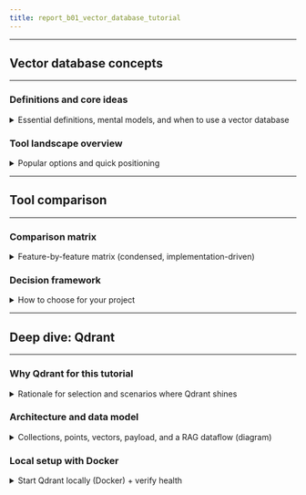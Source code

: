 ```yaml
---
title: report_b01_vector_database_tutorial
---
```


---
## Vector database concepts
---

### Definitions and core ideas
<details>
<summary>Essential definitions, mental models, and when to use a vector database</summary>

---

- **Embeddings (vectors)**
  - Dense numeric arrays encoding semantics (text, images, audio, multimodal).
  - Similarity computed using metrics such as `cosine`, `dot`, or `L2`.
  - Generated by embedding models (e.g., `sentence-transformers/*`, OpenAI, Cohere, Voyage, NVIDIA, local HF models).
- **Vector database**
  - Purpose-built system to store vectors + metadata, and to perform approximate nearest neighbor (`ANN`) similarity search at scale.
  - Adds durability, filtering, pagination, access control, observability, and horizontal scaling beyond in-memory libraries (e.g., FAISS).
- **Indexing**
  - Structures (e.g., `HNSW`, IVF variants, PQ/SQ quantization) to accelerate search.
  - Trade-off triangle: recall ↔ latency ↔ memory.
- **Distance metrics**
  - `cosine` for angle-based similarity, `dot` for magnitude-aware semantics, `L2` for Euclidean distance.
  - Choose based on embedding training objective and downstream evaluation.
- **Typical use cases**
  - RAG for documents and code.
  - Semantic search + metadata faceting.
  - Recommendations, deduplication, clustering, anomaly detection.
  - Hybrid retrieval (dense + keyword/sparse) for precision + recall coverage.
- **Why not just FAISS?**
  - FAISS is a great library for local indexing; a vector database adds multi-tenant collections, payload filtering, hybrid search, durability, replication, backup/snapshots, and APIs/SDKs.

#### mental_models

- **Retrieval path**
  - Ingest → chunk → embed → store `(vector, payload)` → index → search → optional re-ranking → application.
- **RAG path**
  - User question → embed query → vector search with filters → gather top-`k` contexts → craft prompt → call LLM → stream answer with citations.

---

</details>

### Tool landscape overview
<details>
<summary>Popular options and quick positioning</summary>

---

- **Qdrant**
  - Open-source + Cloud; strong payload filtering; named vectors; hybrid/multi-stage queries; snapshots; REST + gRPC; easy Docker.
- **Weaviate**
  - Open-source + Cloud; robust hybrid (BM25 + vector) search and fusion controls; modules; filters; replication.
- **Milvus**
  - Open-source + managed (Zilliz Cloud); wide index coverage (HNSW, IVF, DiskANN, SCANN) and scale; scalar fields; partitions.
- **Pinecone**
  - Managed serverless; namespaces; high availability; focus on simplicity and operational SLAs; cloud-only.
- **Chroma**
  - Open-source + Cloud; very simple local dev story; tight Python ergonomics; good for prototypes and smaller apps.

#### Selection criteria

- **Workload shape**
  - `QPS`, vector dimension, `k`, read/write mix, filter selectivity, hybrid need, multi-vector need.
- **Ops requirements**
  - Managed vs self-hosted, budget, data residency, security, snapshots/backup, monitoring.
- **Developer fit**
  - SDK coverage, documentation quality, community, ecosystem integrations (LangChain, LlamaIndex, custom).

---

</details>

---
## Tool comparison
---

### Comparison matrix
<details>
<summary>Feature-by-feature matrix (condensed, implementation-driven)</summary>

---

- Feature notes
  - Features reflect current product docs; verify during selection and PoC.

| **Capability** | Qdrant | Weaviate | Milvus | Pinecone | Chroma |
|---|---|---|---|---|---|
| **License / Hosting** | OSS + Cloud | OSS + Cloud | OSS + Zilliz Cloud | Managed only | OSS + Cloud |
| **Hybrid search** | Dense + sparse via Query API (RRF/DBSF) | BM25 + vector, `alpha` blending | Sparse/dense + scalar filters | Metadata filters; hybrid via patterns | Keyword + dense via client patterns |
| **Index types** | HNSW + quantization | HNSW + compression | HNSW, IVF*, DiskANN, SCANN | Managed internal | HNSW-like |
| **Filtering** | Payload filters + payload indexes | Property filters | Scalar filters, partitions | Metadata filters | Metadata filters |
| **Multivector / Named vectors** | Yes | Class-based multi-vector | Multi-field vectors | Per-record vector | Single vector (typ.) |
| **APIs** | REST, gRPC, SDKs | GraphQL, REST, clients | gRPC, REST, SDKs | REST, SDKs | Python, HTTP |
| **Ops** | Snapshots, monitoring, distributed | Replication, modules | Horizontal scale, compaction | Serverless, namespaces | Simple local dev |

  - Practical notes:
    - Qdrant hybrid/multi-stage query fusion and payload indexes enable fast filtered retrieval and dense+sparse fusion.
    - Weaviate’s hybrid fusion (`relativeScoreFusion`, `rankedFusion`) gives explicit BM25 + vector blending control.
    - Milvus offers the broadest index family and both in-memory and on-disk search paths.
    - Pinecone serverless emphasizes operational simplicity and separation of control/data planes.
    - Chroma is the quickest path to a prototype or small-to-mid app with local-first ergonomics.

---

</details>

### Decision framework
<details>
<summary>How to choose for your project</summary>

---

- **If you want simple, fast local dev with strong filtering and hybrid fusion** → Qdrant.
- **If you need BM25 + vector hybrid with explicit `alpha`** → Weaviate.
- **If scale and index variety are paramount (billions, GPU/on-disk, partitions)** → Milvus (or Zilliz Cloud).
- **If you prefer fully managed, serverless ops + multi-region SLAs** → Pinecone.
- **If you’re prototyping and want minimal dependencies** → Chroma.

#### Risk and exit costs

- **Lock-in**
  - Managed-only vendors add exit costs; plan a migration path (export vectors + metadata, re-indexing time).
- **Evolving APIs**
  - SDKs and APIs evolve; pin versions and keep compatibility tests in CI.
- **Hybrid expectations**
  - Validate hybrid quality with your text distribution; tune `alpha`, fusion method, and filtering precision.

---

</details>

---
## Deep dive: Qdrant
---

### Why Qdrant for this tutorial
<details>
<summary>Rationale for selection and scenarios where Qdrant shines</summary>

---

- **Fast to start locally** with Docker; great for teams that want a working POC in minutes.
- **Strong metadata filtering** with payload indexes for low-latency faceted search.
- **Named vectors + hybrid/multi-stage queries** to combine dense and sparse signals cleanly.
- **Production features** such as snapshots, async ops, and monitoring hooks.
- **Great SDK coverage** across Python/TS/Rust/Java/C#/Go.

---

</details>

### Architecture and data model
<details>
<summary>Collections, points, vectors, payload, and a RAG dataflow (diagram)</summary>

---

- **Data model**
  - Collection → Points → `{ id, vector(s), payload }`.
  - Payload carries rich metadata (e.g., `source`, `url`, `tags`, `created_at`).
- **RAG with Qdrant (Mermaid)**
  - Diagram:

  -
    ```mermaid
    graph LR
      A[Raw docs] --> B[Chunking]
      B --> C[Embeddings]
      C --> D[(Qdrant: vectors + payload)]
      E[Query] --> F[Embed query]
      F --> G{Filters?}
      G -->|yes| H[Filter by payload indexes]
      G -->|no| D
      H --> D
      D --> I[Top-k results]
      I --> J[Rerank / Fusion]
      J --> K[LLM prompt + answer]
    ```

---

</details>

### Local setup with Docker
<details>
<summary>Start Qdrant locally (Docker) + verify health</summary>

---

- **Run container**
```md
    docker pull qdrant/qdrant
    docker run -p 6333:6333 -p 6334:6334 \
      -v "$(pwd)/qdrant_storage:/qdrant/storage:z" \
      qdrant/qdrant
    ```
- **Endpoints**
  - REST API `http://localhost:6333`, Web UI `http://localhost:6333/dashboard`, gRPC `:6334`.
- **Security note**
  - Default container starts without auth/TLS; secure before exposing beyond localhost.

---

</details>

### Python client quickstart
<details>
<summary>Create collection, upsert vectors + payload, and query</summary>

---

- **Install client + embeddings**
```md
    pip install qdrant-client sentence-transformers
    ```
- **Initialize client**
    ```python
    from qdrant_client import QdrantClient
    from qdrant_client.models import Distance, VectorParams, PointStruct

    client = QdrantClient(url="http://localhost:6333")

    client.create_collection(
      collection_name="docs",
      vectors_config=VectorParams(size=384, distance=Distance.COSINE),
    )
    ```
- **Prepare toy data + embeddings**
    ```python
    from sentence_transformers import SentenceTransformer
    import itertools

    model = SentenceTransformer("sentence-transformers/all-MiniLM-L6-v2")

    texts = [
      {"id": 1, "text": "Qdrant is a vector database for semantic search.", "source": "kb", "tags": ["qdrant", "db"]},
      {"id": 2, "text": "Hybrid search mixes BM25 keywords and dense vectors.", "source": "kb", "tags": ["hybrid"]},
      {"id": 3, "text": "Payload indexes make filtered search faster.", "source": "notes", "tags": ["filter"]},
    ]

    embeddings = model.encode([t["text"] for t in texts]).tolist()
    points = [
      PointStruct(id=t["id"], vector=vec, payload=t)
      for t, vec in zip(texts, embeddings)
    ]
    ```
- **Upsert points**
    ```python
    client.upsert(collection_name="docs", points=points, wait=True)
    ```
- **Basic similarity query**
    ```python
    results = client.query_points(
      collection_name="docs",
      query=model.encode("What is Qdrant?").tolist(),
      limit=3,
      with_payload=True,
    ).points

    for r in results:
      print(r.score, r.payload["text"])
    ```
- **Filtered search by payload**
    ```python
    from qdrant_client.models import Filter, FieldCondition, MatchValue

    results = client.query_points(
      collection_name="docs",
      query=model.encode("how to speed up filtered search").tolist(),
      query_filter=Filter(must=[FieldCondition(key="source", match=MatchValue(value="kb"))]),
      limit=5,
      with_payload=True,
    ).points
    ```

---

</details>

### Payload indexing for fast filters
<details>
<summary>Create payload indexes on frequently filtered fields</summary>

---

- **Why**
  - Indexing payload fields (e.g., `source`, `tags`) speeds up filtered search substantially.
- **Create indexes**
    ```python
    from qdrant_client.models import PayloadSchemaType

    client.create_payload_index(
      collection_name="docs",
      field_name="source",
      field_schema=PayloadSchemaType.KEYWORD,
    )

    client.create_payload_index(
      collection_name="docs",
      field_name="tags",
      field_schema=PayloadSchemaType.KEYWORD,
    )
    ```
- **Practical tip**
  - Index fields that most reduce the candidate set; avoid indexing high-cardinality fields unless needed.

---

</details>

### Hybrid and multistage queries
<details>
<summary>Combine dense and sparse vectors via fusion; two-stage rescoring</summary>

---

- **Use cases**
  - Keyword-sensitive domains (legal, support) benefit from dense + sparse fusion.
- **Example (dense + sparse, `RRF` fusion)**

    ```python
    from qdrant_client import models as qm

    client.query_points(
      collection_name="docs",
      prefetch=[
        qm.Prefetch(
          query=qm.SparseVector(indices=[1, 42], values=[0.22, 0.8]),
          using="sparse",
          limit=50,
        ),
        qm.Prefetch(
          query=model.encode("hybrid search").tolist(),
          using="dense",
          limit=50,
        ),
      ],
      query=qm.FusionQuery(fusion=qm.Fusion.RRF),
      limit=10,
      with_payload=True,
    )
    ```
- **Two-stage rescoring**
  - Fetch many candidates using a cheaper representation; rescore with a larger or multi-vector model for final `top-k`.

---

</details>

### Ops checklist and snapshots
<details>
<summary>Snapshots, backups, version pinning, and basic monitoring</summary>

---

- **Snapshots**
  - Automate snapshots for collections; store off-box; validate restore in CI.
- **Versioning**
  - Pin the Docker image tag and Python client version; record in `/ops/versions.md`.
- **Metrics**
  - Track `latency`, `QPS`, `recall@k`, segment counts, RAM usage; emit to Prometheus/Grafana.
- **Capacity planning**
  - Estimate dimension × bytes per float × count; include HNSW overhead for `M` and `ef`. Test with real `k` and filters.

---

</details>

---
## Implementation guides
---

### Minimal project template
<details>
<summary>Folders, env, scripts, and a makefile to spin up quickly</summary>

---

- **Structure**

    | **Path** | **Purpose** |
    |---|---|
    | **/data/** | Input documents (txt, md, pdf extracted). |
    | **/scripts/** | Ingestion and maintenance scripts. |
    | **/notebooks/** | Exploration and evaluation. |
    | **/ops/** | Snapshots, versions, dashboards. |
    | **/app/** | RAG service (API, prompts, UI). |
- **Makefile (sample)**

    ```makefile
    up:
    	docker run -d --name qdrant -p 6333:6333 -p 6334:6334 \
    	  -v $(PWD)/qdrant_storage:/qdrant/storage:z qdrant/qdrant

    down:
    	docker rm -f qdrant || true
    ```
- **.env**

    ```bash
    QDRANT_URL=http://localhost:6333
    EMBED_MODEL=sentence-transformers/all-MiniLM-L6-v2
    ```

---

</details>

### RAG integration examples
<details>
<summary>Retriever + prompt assembly with LangChain (swap LLM provider as needed)</summary>

---

- **Install RAG deps**

    ```bash
    pip install langchain langchain-community tiktoken
    ```
- **Simple retriever over Qdrant**

    ```python
    from langchain_community.vectorstores import Qdrant
    from langchain_community.embeddings import HuggingFaceEmbeddings

    hf = HuggingFaceEmbeddings(model_name="sentence-transformers/all-MiniLM-L6-v2")

    vs = Qdrant.from_texts(
      [t["text"] for t in texts],
      hf,
      url="http://localhost:6333",
      collection_name="docs",
      metadatas=[{"source": t["source"], "tags": t["tags"]} for t in texts],
    )

    retriever = vs.as_retriever(search_kwargs={"k": 5})
    docs = retriever.get_relevant_documents("Explain payload indexes")
    for d in docs:
      print(d.metadata, d.page_content[:80])
    ```
- **Prompt assembly (pseudo)**
  - Bullet:
    - Build a system prompt template that includes instructions, answer style, and citation rules.
    - Concatenate retrieved contexts with per-chunk metadata.
    - Call your LLM via provider SDK (OpenAI, Anthropic, Gemini, etc.) with streaming enabled.

---

</details>

### Evaluation and quality
<details>
<summary>Measuring retrieval quality and correctness</summary>

---

- **Retrieval metrics**
  - `recall@k`, `precision@k`, `hit@k` with labeled query–relevant sets.
- **Ablations to run**
  - Chunk size/overlap, `k`, filter selectivity, index params (`M`, `ef`), fusion strategy.
- **Runtime metrics**
  - P50/P95 latency, throughput, memory; ingestion throughput.
- **Guardrails**
  - Source-aware answers with citations; refusal rules for unknown coverage.

---

</details>

---
## Best practices
---

### Ingestion and chunking
<details>
<summary>Preparing data for high-quality retrieval</summary>

---

- **Chunking**
  - Use semantic-aware or structural chunking when available; default to `~500` tokens with `~50` overlap for text, then tune.
- **Normalization**
  - Lowercasing, Unicode normalization, whitespace cleanup; preserve section hierarchy in payload.
- **Metadata**
  - Add fields you plan to filter on (`source`, `type`, `lang`, `tags`, `created_at`).

---

</details>

### Indexing and performance
<details>
<summary>Index choices, parameters, and latency–recall tuning</summary>

---

- **HNSW tips**
  - Increase `M` and `ef` for better recall (higher memory cost). Start with defaults, then profile with your queries.
- **Quantization**
  - Scalar/product quantization can reduce memory; evaluate quality impact on your domain.
- **Payload indexes**
  - Create keyword or numeric payload indexes for highly selective filters; benchmark with and without.

---

</details>

### Hybrid search guidance
<details>
<summary>When and how to combine lexical and semantic signals</summary>

---

- **When to use hybrid**
  - When exact term matching matters (IDs, part numbers, legal clauses) and semantics alone miss intent.
- **Fusion configuration**
  - Tune fusion method and `alpha`/weights; consider post-LLM reranking for tie-breaks.

---

</details>

### Security and governance
<details>
<summary>Access control, PII handling, backups, and audit</summary>

---

- **Access**
  - Do not expose unauthenticated Qdrant beyond localhost; add auth, TLS, and network policies.
- **PII**
  - Hash or redact sensitive fields; use payload flags to exclude from retrieval.
- **Backups**
  - Schedule snapshots; test restores regularly; encrypt at rest and in transit where supported.

---

</details>

---
## Troubleshooting and FAQ
---

### Common issues
<details>
<summary>Symptoms, causes, and fixes</summary>

---

- **High latency with filters**
  - Missing payload index; create indexes on selective fields.
- **OOM during ingestion**
  - Batch uploads; tune `HNSW` parameters; consider quantization.
- **Low recall**
  - Increase `k` and `ef`; verify distance metric matches embedding model; improve chunking.

---

</details>

---
## Glossary
---

### Terms
<details>
<summary>Standardized terminology for this report</summary>

---

- **ANN** — Approximate Nearest Neighbors.
- **HNSW** — Hierarchical Navigable Small Worlds, a graph index for fast similarity search.
- **Payload** — Record metadata stored alongside vectors, used for filtering/faceting.
- **RAG** — Retrieval-Augmented Generation, combining retrieval with LLM generation.
- **Fusion** — Method to combine multiple search signals (dense, sparse, keyword).

---

</details>

---
## References and links
---

### Official docs and key articles
<details>
<summary>Docs used to ground examples and avoid hallucination</summary>

---

- **Qdrant local quickstart** — Docker run, Python client flow, filter query.
  - Notes align with the example commands and `query_points` usage.
- **Qdrant hybrid & multi-stage queries** — `RRF`/`DBSF` fusion with named vectors and `prefetch`.
- **Qdrant payload concepts & indexing** — filtering strategies and payload indexes.
- **Weaviate hybrid search** — BM25 + vector fusion and `alpha` control.
- **Milvus index families** — breadth of index options including `HNSW`, IVF variants, on-disk indexes.
- **Pinecone serverless architecture** — namespacing and slab/object storage details.
- **Chroma getting started** — local-first ergonomics for prototypes.

---

</details>

---
## Evaluation suite
---

### Offline evaluation and reporting
<details>
<summary>Dataset format, metrics, scripts, and CI hooks to measure retrieval quality</summary>

---

- Dataset format (JSONL)
  ```json
  {"qid":"q001","query":"how to speed up filtered search","positives":["doc_12","doc_87"],"filters":{"source":"kb"}}

- Save to `data/eval/queries.jsonl`.

- Documents manifest: `data/eval/corpus.jsonl` with `id`, `text`, `metadata`.

- Metrics

  - `recall@k`, `precision@k`, `hit@k`, `MRR@k`.

  - Latency P50 and P95.

  - Ingestion throughput.

- Precompute query embeddings

    ```python
    # scripts/precompute_query_embeddings.py
    import json, sys
    from sentence_transformers import SentenceTransformer

    m = SentenceTransformer("sentence-transformers/all-MiniLM-L6-v2")
    with open(sys.argv[1], "r", encoding="utf-8") as f:
        for line in f:
            row = json.loads(line)
            row["query_embedding"] = m.encode(row["query"]).tolist()
            print(json.dumps(row, ensure_ascii=False))
    ```

- Evaluation script

    ```python
    # scripts/run_eval.py
    import json, time, statistics as stats
    from qdrant_client import QdrantClient
    from qdrant_client.models import Filter, FieldCondition, MatchValue

    def load_jsonl(path):
        with open(path, "r", encoding="utf-8") as f:
            for line in f:
                yield json.loads(line)

    client = QdrantClient(url="http://localhost:6333")

    queries = list(load_jsonl("data/eval/queries_with_emb.jsonl"))
    lat = []
    hit = {5:0, 10:0, 20:0}
    total = len(queries)

    for q in queries:
        t0 = time.perf_counter()
        flt = None
        if "filters" in q:
            flt = Filter(must=[FieldCondition(key=k, match=MatchValue(value=v)) for k, v in q["filters"].items()])
        res = client.query_points(
            collection_name="docs",
            query=q["query_embedding"],
            query_filter=flt,
            limit=20, with_payload=False,
        ).points
        lat.append((time.perf_counter() - t0) * 1000.0)
        ids = [str(r.id) for r in res]
        for k in hit:
            if any(pid in ids[:k] for pid in q["positives"]):
                hit[k] += 1

    print("P50(ms)=", stats.median(lat))
    print("P95(ms)=", sorted(lat)[int(0.95 * len(lat)) - 1])
    for k, v in hit.items():
        print(f"hit@{k}=", v / total)
        
    ```

- Makefile target

    ```makefile
    eval:
      python scripts/precompute_query_embeddings.py data/eval/queries.jsonl > data/eval/queries_with_emb.jsonl
      python scripts/run_eval.py
    ```
- Reporting
    ```md
    date,build_sha,collection,p95_ms,hit@5,hit@10,hit@20,notes
    ```
  - Export CSV to `reports/`.

  - Plot trend charts in `reports/` (optional).

- Tips

  - Maintain a small canary set curated by SMEs.

  - Add A/B runs for hybrid weights and reranker on/off.

  - Gate releases on hit@5 and P95 thresholds.
  
---

  </details>

---
## Security and compliance
---

### Transport and identity controls
<details>
<summary>TLS termination, mTLS internal traffic, API keys, and PII handling playbook</summary>

---

- TLS termination (Ingress/controller)
  - Enforce HTTPS, enable HSTS, and use short-lived certificates (ACME).

- mTLS for east-west traffic
  - Use a service mesh (Istio/Linkerd) for peer authentication and frequent certificate rotation.

- API keys & scopes
  - Enforce API keys at the gateway with per-route scopes; apply per-tenant rate limits; keep audit logs for `/ingest` and `/search`.

- PII policy
  - Redact/hash sensitive fields at ingestion; support a “do-not-index” flag in payload; maintain access logs.

- Backups & retention
  - Encrypt snapshots at rest; define retention schedules; run regular restore drills.

- Nginx ingress (example)
  ```nginx
  server {
    listen 443 ssl http2;
    ssl_protocols TLSv1.2 TLSv1.3;
    ssl_ciphers HIGH:!aNULL:!MD5;
    location / {
      proxy_pass http://qdrant:6333;
      proxy_set_header X-API-Key $http_x_api_key;
    }
  }

---

</details>

---
## Multi-tool code appendix
---

### Weaviate and Milvus examples
<details>
<summary>Hybrid BM25+vector in Weaviate and HNSW/IVF search in Milvus (minimal runnable snippets)</summary>

---

- Weaviate hybrid (Python client)
  ```bash
  pip install weaviate-client
  ```

  ```python
  import weaviate
  from weaviate.classes.query import Hybrid

  client = weaviate.Client("http://localhost:8080")
  res = client.collections.get("Docs").query.hybrid(
      query="payload indexes",
      alpha=0.6,
      limit=5
  )
  print(res.objects)
  ```

- Milvus HNSW / IVF (PyMilvus)
  ```bash
  pip install pymilvus
  ```

  ```python
  from pymilvus import connections, FieldSchema, CollectionSchema, DataType, Collection

  connections.connect("default", host="localhost", port="19530")

  fields = [
      FieldSchema(name="id", dtype=DataType.INT64, is_primary=True, auto_id=False),
      FieldSchema(name="vec", dtype=DataType.FLOAT_VECTOR, dim=384),
      FieldSchema(name="source", dtype=DataType.VARCHAR, max_length=16),
  ]
  schema = CollectionSchema(fields, description="docs")
  col = Collection("docs", schema)

  index_params = {"index_type": "HNSW", "metric_type": "IP", "params": {"M": 16, "efConstruction": 200}}
  col.create_index(field_name="vec", index_params=index_params)
  col.load()
  ```
  
  ```python
  import numpy as np

  q = np.random.rand(1, 384).astype("float32")
  res = col.search(
      q,
      "vec",
      param={"metric_type": "IP", "params": {"ef": 128}},
      limit=5,
      expr='source == "kb"',
  )
  print(res)
  ```
---

</details>